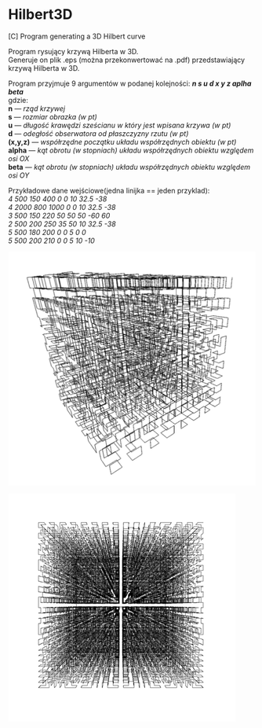 # Hilbert3D
[C] Program generating a 3D Hilbert curve

Program rysujący krzywą Hilberta w 3D.  
Generuje on plik .eps (można przekonwertować na .pdf) przedstawiający krzywą Hilberta w 3D.

Program przyjmuje 9 argumentów w podanej kolejności: <b>*n s u d x y z aplha beta*</b>  
gdzie:  
<b>n</b>  — *rząd krzywej*  
<b>s</b>  — *rozmiar obrazka (w pt)*  
<b>u</b>  — *długość krawędzi sześcianu w który jest wpisana krzywa (w pt)*  
<b>d</b>  — *odegłość obserwatora od płaszczyzny rzutu (w pt)*  
<b>(x,y,z)</b>  — *współrzędne początku układu współrzędnych obiektu (w pt)*  
<b>alpha</b>  — *kąt obrotu (w stopniach) układu współrzędnych obiektu względem osi OX*  
<b>beta</b>  — *kąt obrotu (w stopniach) układu współrzędnych obiektu względem osi OY*  

Przykładowe dane wejściowe(jedna linijka == jeden przyklad):  
*4 500 150 400 0 0 10 32.5 -38*  
*4 2000 800 1000 0 0 10 32.5 -38*  
*3 500 150 220 50 50 50 -60 60*  
*2 500 200 250 35 50 10 32.5 -38*  
*5 500 180 200 0 0 5 0 0*  
*5 500 200 210 0 0 5 10 -10*  

![example_1](img/SC-1.png)

![example_2](img/SC-2.png)
